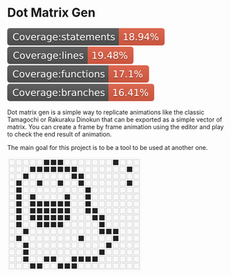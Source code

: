# Dot Matrix Gen

![statements](.github/assets/badge-statements.svg)
![lines](.github/assets/badge-lines.svg)
![lines](.github/assets/badge-functions.svg)
![lines](.github/assets/badge-branches.svg)

Dot matrix gen is a simple way to replicate animations like the classic
Tamagochi or Rakuraku Dinokun that can be exported as a simple vector of
matrix. You can create a frame by frame animation using the editor and
play to check the end result of animation.

The main goal for this project is to be a tool to be used at another one.

![dino](.github/assets/dino.gif)
